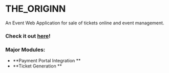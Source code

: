 # THE_ORIGINN
An Event Web Application for sale of tickets online and event management.


 ### Check it out [here]!


### Major Modules:
- **Payment Portal Integration **
- **Ticket Generation **

[here]:<https://theoriginn.in/>
